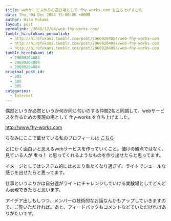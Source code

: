 ```yaml
---
title: webサービス作りの遊び場として fhy-works.com を立ち上げました
date: Thu, 04 Dec 2008 15:00:00 +0000
author: Hiro Fukami
layout: post
permalink: /2008/12/04/web-fhy-works-com/
tumblr_hirofukami_permalink:
  - http://hirofukami.tumblr.com/post/29609204084/web-fhy-works-com
  - http://hirofukami.tumblr.com/post/29609204084/web-fhy-works-com
  - http://hirofukami.tumblr.com/post/29609204084/web-fhy-works-com
tumblr_hirofukami_id:
  - 29609204084
  - 29609204084
  - 29609204084
original_post_id:
  - 305
  - 305
  - 305
categories:
  - Internet
---
```

<div class="section">
  <p>
    偶然というか必然というか何か同じ匂いのする仲間2名と同調して、webサービスを作るための表現の場として fhy-works を立ち上げました。
  </p>
  
  <p>
    <a href="http://www.fhy-works.com" target="_blank"><a href="http://www.fhy-works.com" target="_blank">http://www.fhy-works.com</a></a>
  </p>
  
  <p>
    ちなみにここで載せている私のプロフィールは <a href="http://www.fhy-works.com/blog/profile/fukami/" target="_blank">こちら</a>
  </p>
  
  <p>
    とにかく面白いと思えるwebサービスを作っていくこと。儲けの観点ではなく、見ている人が <span style="font-weight:bold;">をっ！</span> と思ってくれるようなものを作り出せたらと思ってます。
  </p>
  
  <p>
    イメージとしてはシステム的にはあまり重たくなり過ぎず、ライトでシュールな感じを出せたらと思ってます。
  </p>
  
  <p>
    仕事というよりかは自分達がライトにチャレンジしていける実験場としてどんどん表現できたらと思います。
  </p>
  
  <p>
    アイデア出しもしつつ、メンバーの技術的なお話なんかもアップしていきますので、ご覧いただければ。あと、フィードバックもコメントなどでいただければありがたいです。
  </p>
</div>